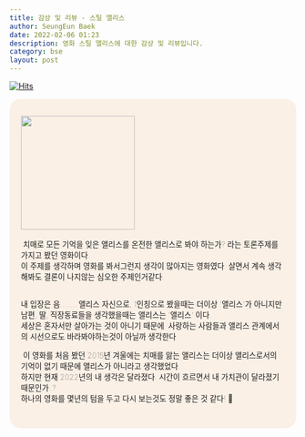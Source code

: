 ```yaml
---
title: 감상 및 리뷰 - 스틸 앨리스
author: SeungEun Baek
date: 2022-02-06 01:23 
description: 영화 스틸 앨리스에 대한 감상 및 리뷰입니다.
category: bse
layout: post
---
```

[![Hits](https://hits.seeyoufarm.com/api/count/incr/badge.svg?url=https%3A%2F%2Fdev-seungeun.github.io%2F3movie%2Fstill_alice%2F&count_bg=%23FEC8E6&title_bg=%23B2ADAD&icon=&icon_color=%23515050&title=hits&edge_flat=false)](https://hits.seeyoufarm.com)

<meta name="viewport" content="width=device-width,initial-scale=1">

<div style="border-radius: 20px 20px 20px 20px; padding: 30px 20px; font-size: 10pt; font-weight: lighter; background-color: linen;">
  <img width="200px" src="https://user-images.githubusercontent.com/80504390/152649733-841c4857-a641-447e-a0ce-770f0203b2bc.png">
  <br><br>
  &nbsp;치매로 모든 기억을 잊은 앨리스를 온전한 앨리스로 봐야 하는가? 라는 토론주제를 가지고 봤던 영화이다.<br>
  이 주제를 생각하며 영화를 봐서그런지 생각이 많아지는 영화였다. 살면서 계속 생각해봐도 결론이 나지않는 심오한 주제인거같다.<br><br>   
    
  내 입장은 음........ 
  앨리스 자신으로, 1인칭으로 봤을때는 더이상 '앨리스'가 아니지만 남편, 딸, 직장동료들을 생각했을때는 앨리스는 '앨리스' 이다.<br>
  세상은 혼자서만 살아가는 것이 아니기 때문에. 사랑하는 사람들과 앨리스 관계에서의 시선으로도 바라봐야하는것이 아닐까 생각한다.<br>
  
  &nbsp;이 영화를 처음 봤던 2015년 겨울에는 치매를 앓는 앨리스는 더이상 앨리스로서의 기억이 없기 때문에 앨리스가 아니라고 생각했었다.<br>
  하지만 현재 2022년의 내 생각은 달라졌다. 시간이 흐르면서 내 가치관이 달라졌기 때문인가..?<br>
  하나의 영화를 몇년의 텀을 두고 다시 보는것도 정말 좋은 것 같다! 🙂
</div>
